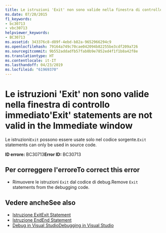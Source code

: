```yaml
---
title: Le istruzioni 'Exit' non sono valide nella finestra di controllo immediato
ms.date: 07/20/2015
f1_keywords:
- bc30713
- vbc30713
helpviewer_keywords:
- BC30713
ms.assetid: 343376c8-d89f-4ebd-b82a-9652966294c9
ms.openlocfilehash: 79164a749c70cae042094b82255be3cdf209a726
ms.sourcegitcommit: 9b552addadfb57fab0b9e7852ed4f1f1b8a42f8e
ms.translationtype: HT
ms.contentlocale: it-IT
ms.lasthandoff: 04/23/2019
ms.locfileid: "61969370"
---
```

# <a name="exit-statements-are-not-valid-in-the-immediate-window"></a><span data-ttu-id="4aa97-102">Le istruzioni 'Exit' non sono valide nella finestra di controllo immediato</span><span class="sxs-lookup"><span data-stu-id="4aa97-102">'Exit' statements are not valid in the Immediate window</span></span>
<span data-ttu-id="4aa97-103">Le istruzioni`Exit` possono essere usate solo nel codice sorgente.</span><span class="sxs-lookup"><span data-stu-id="4aa97-103">`Exit` statements can only be used in source code.</span></span>  
  
 <span data-ttu-id="4aa97-104">**ID errore:** BC30713</span><span class="sxs-lookup"><span data-stu-id="4aa97-104">**Error ID:** BC30713</span></span>  
  
## <a name="to-correct-this-error"></a><span data-ttu-id="4aa97-105">Per correggere l'errore</span><span class="sxs-lookup"><span data-stu-id="4aa97-105">To correct this error</span></span>  
  
- <span data-ttu-id="4aa97-106">Rimuovere le istruzioni `Exit` dal codice di debug.</span><span class="sxs-lookup"><span data-stu-id="4aa97-106">Remove `Exit` statements from the debugging code.</span></span>  
  
## <a name="see-also"></a><span data-ttu-id="4aa97-107">Vedere anche</span><span class="sxs-lookup"><span data-stu-id="4aa97-107">See also</span></span>

- [<span data-ttu-id="4aa97-108">Istruzione Exit</span><span class="sxs-lookup"><span data-stu-id="4aa97-108">Exit Statement</span></span>](../../visual-basic/language-reference/statements/exit-statement.md)
- [<span data-ttu-id="4aa97-109">Istruzione End</span><span class="sxs-lookup"><span data-stu-id="4aa97-109">End Statement</span></span>](../../visual-basic/language-reference/statements/end-statement.md)
- [<span data-ttu-id="4aa97-110">Debug in Visual Studio</span><span class="sxs-lookup"><span data-stu-id="4aa97-110">Debugging in Visual Studio</span></span>](/visualstudio/debugger/debugging-in-visual-studio)
